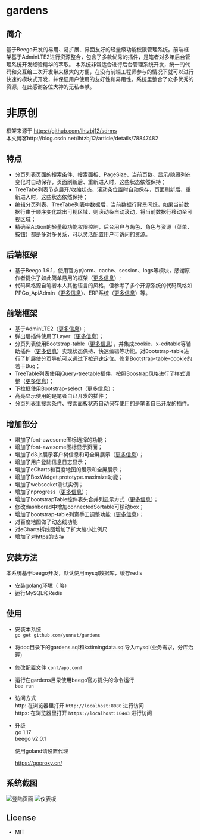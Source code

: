# gardens

## 简介
基于Beego开发的易用、易扩展、界面友好的轻量级功能权限管理系统。前端框架基于AdminLTE2进行资源整合，包含了多款优秀的插件，是笔者对多年后台管理系统开发经验精华的萃取。
本系统非常适合进行后台管理系统开发，统一的代码和交互给二次开发带来极大的方便，在没有前端工程师参与的情况下就可以进行快速的模块式开发，并保证用户使用的友好性和易用性。系统里整合了众多优秀的资源，在此感谢各位大神的无私奉献。
# 非原创
  框架来源于 https://github.com/lhtzbj12/sdrms
  <br>本文博客http://blog.csdn.net/lhtzbj12/article/details/78847482

## 特点
* 分页列表页面的搜索条件、搜索面板、PageSize、当前页数、显示/隐藏列在变化时自动保存，页面刷新后、重新进入时，这些状态依然保持；
* TreeTabe列表节点展开/收缩状态、滚动条位置时自动保存，页面刷新后、重新进入时，这些状态依然保持；
* 编辑分页列表、TreeTabe列表中数据后，当前数据行背景闪烁，如果当前数据行由于顺序变化跳出可视区域，则滚动条自动滚动，将当前数据行移动至可视区域；
* 精确至Action的轻量级功能权限控制，后台用户与角色、角色与资源（菜单、按钮）都是多对多关系，可以灵活配置用户可访问的资源。

## 后端框架
* 基于Beego 1.9.1，使用官方的orm、cache、session、logs等模块，感谢原作者提供了如此简单易用的框架（<a href="https://beego.me/">更多信息</a>）;
* 代码风格源自笔者本人其他语言的风格，但参考了多个开源系统的代码风格如 PPGo_ApiAdmin（<a href="https://github.com/george518/PPGo_ApiAdmin">更多信息</a>）、ERP系统（<a href="https://github.com/hexiaoyun128/ERP">更多信息</a>）等。

## 前端框架
* 基于AdminLTE2（<a href="https://adminlte.io/themes/AdminLTE/index2.html">更多信息</a>）；
* 弹出层插件使用了Layer（<a href="http://layer.layui.com/">更多信息</a>）；
* 分页列表使用Bootstrap-table（<a href="http://bootstrap-table.wenzhixin.net.cn/zh-cn/getting-started/">更多信息</a>），并集成cookie、x-editable等辅助插件（<a href="http://bootstrap-table.wenzhixin.net.cn/zh-cn/extensions/">更多信息</a>）实现状态保持、快速编辑等功能。对Bootstrap-table进行了扩展使分页导航可以通过下拉迅速定位。修复Bootstrap-table-cookie的若干Bug；
* TreeTable列表使用jQuery-treetable插件，按照Boostrap风格进行了样式调整（<a href="http://ludo.cubicphuse.nl/jquery-treetable/">更多信息</a>）；
* 下拉框使用Bootstrap-select（<a href="http://silviomoreto.github.io/bootstrap-select/">更多信息</a>）；
* 高亮显示使用的是笔者自已开发的插件；
* 分页列表里搜索条件、搜索面板状态自动保存使用的是笔者自已开发的插件。

## 增加部分
* 增加了font-awesome图标选择的功能；
* 增加了font-awesome图标显示页面；
* 增加了d3.js展示客户树信息和可全屏展示（<a href="http://www.robschmuecker.com/d3-js-drag-and-drop-zoomable-tree/">更多信息</a>）；
* 增加了用户登陆信息日志显示；
* 增加了eCharts和百度地图的展示和全屏展示；
* 增加了BoxWidget.prototype.maximize功能；
* 增加了websocket测试实例；
* 增加了nprogress（<a href="https://github.com/rstacruz/nprogress/">更多信息</a>）；
* 增加了bootstrapTable控件表头合并列显示方式（<a href="https://github.com/wenzhixin/bootstrap-table/tree/master/src/extensions/sticky-header/">更多信息</a>）；
* 修改dashborad中增加connectedSortable可移动box；
* 增加了bootstrap-table列宽手工调整功能（<a href="https://github.com/wenzhixin/bootstrap-table/tree/master/src/extensions/resizable/">更多信息</a>）；
* 对百度地图做了动态线功能
* 对eCharts拆线图增加了扩大缩小比例尺
* 增加了对https的支持

## 安装方法
本系统基于beego开发，默认使用mysql数据库，缓存redis
* 安装golang环境（ 略）
* 运行MySQL和Redis

## 使用
* 安装本系统
<br>`go get github.com/yunnet/gardens`
* 将doc目录下的gardens.sql和kxtimingdata.sql导入mysql(业务需求，分库治理)
* 修改配置文件 `conf/app.conf`
* 运行在gardens目录使用beego官方提供的命令运行
<br>`bee run`
* 访问方式
<br>http: 在浏览器里打开 `http://localhost:8080` 进行访问
<br>https: 在浏览器里打开 `https://localhost:10443` 进行访问

* 升级
  <br>go 1.17
  <br>beego v2.0.1

  使用goland请设置代理

  https://goproxy.cn/


## 系统截图
![登陆页面](https://github.com/yunnet/gardens/blob/master/doc/image/login2.png)
![仪表板](https://github.com/yunnet/gardens/blob/master/doc/image/dashboard3.png)

## License
* MIT